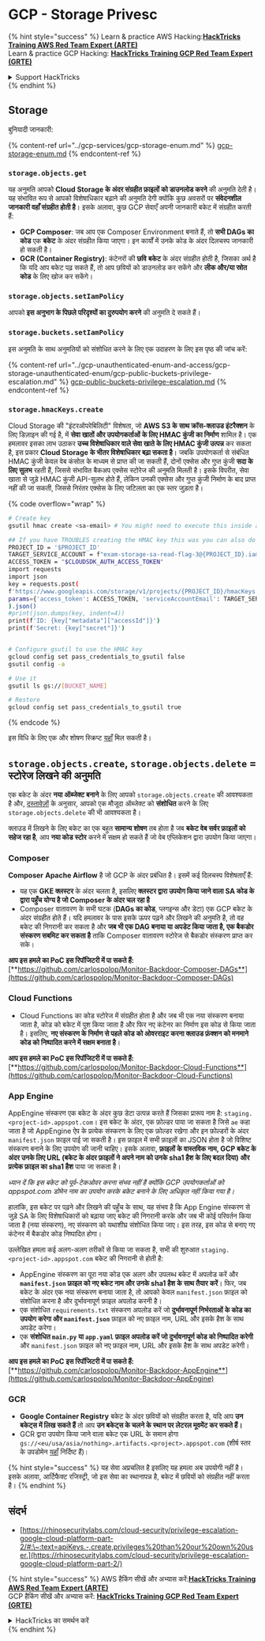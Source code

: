 # GCP - Storage Privesc

{% hint style="success" %}
Learn & practice AWS Hacking:<img src="../../../.gitbook/assets/image (1) (1) (1) (1).png" alt="" data-size="line">[**HackTricks Training AWS Red Team Expert (ARTE)**](https://training.hacktricks.xyz/courses/arte)<img src="../../../.gitbook/assets/image (1) (1) (1) (1).png" alt="" data-size="line">\
Learn & practice GCP Hacking: <img src="../../../.gitbook/assets/image (2) (1).png" alt="" data-size="line">[**HackTricks Training GCP Red Team Expert (GRTE)**<img src="../../../.gitbook/assets/image (2) (1).png" alt="" data-size="line">](https://training.hacktricks.xyz/courses/grte)

<details>

<summary>Support HackTricks</summary>

* Check the [**subscription plans**](https://github.com/sponsors/carlospolop)!
* **Join the** 💬 [**Discord group**](https://discord.gg/hRep4RUj7f) or the [**telegram group**](https://t.me/peass) or **follow** us on **Twitter** 🐦 [**@hacktricks\_live**](https://twitter.com/hacktricks_live)**.**
* **Share hacking tricks by submitting PRs to the** [**HackTricks**](https://github.com/carlospolop/hacktricks) and [**HackTricks Cloud**](https://github.com/carlospolop/hacktricks-cloud) github repos.

</details>
{% endhint %}

## Storage

बुनियादी जानकारी:

{% content-ref url="../gcp-services/gcp-storage-enum.md" %}
[gcp-storage-enum.md](../gcp-services/gcp-storage-enum.md)
{% endcontent-ref %}

### `storage.objects.get`

यह अनुमति आपको **Cloud Storage के अंदर संग्रहीत फ़ाइलों को डाउनलोड करने** की अनुमति देती है। यह संभावित रूप से आपको विशेषाधिकार बढ़ाने की अनुमति देगी क्योंकि कुछ अवसरों पर **संवेदनशील जानकारी वहाँ संग्रहीत होती है**। इसके अलावा, कुछ GCP सेवाएँ अपनी जानकारी बकेट में संग्रहीत करती हैं:

* **GCP Composer**: जब आप एक Composer Environment बनाते हैं, तो **सभी DAGs का कोड** एक **बकेट** के अंदर संग्रहीत किया जाएगा। इन कार्यों में उनके कोड के अंदर दिलचस्प जानकारी हो सकती है।
* **GCR (Container Registry)**: कंटेनरों की **छवि** **बकेट** के अंदर संग्रहीत होती है, जिसका अर्थ है कि यदि आप बकेट पढ़ सकते हैं, तो आप छवियों को डाउनलोड कर सकेंगे और **लीक और/या स्रोत कोड** के लिए खोज कर सकेंगे।

### `storage.objects.setIamPolicy`

आपको **इस अनुभाग के पिछले परिदृश्यों का दुरुपयोग करने** की अनुमति दे सकते हैं।

### **`storage.buckets.setIamPolicy`**

इस अनुमति के साथ अनुमतियों को संशोधित करने के लिए एक उदाहरण के लिए इस पृष्ठ की जांच करें:

{% content-ref url="../gcp-unauthenticated-enum-and-access/gcp-storage-unauthenticated-enum/gcp-public-buckets-privilege-escalation.md" %}
[gcp-public-buckets-privilege-escalation.md](../gcp-unauthenticated-enum-and-access/gcp-storage-unauthenticated-enum/gcp-public-buckets-privilege-escalation.md)
{% endcontent-ref %}

### `storage.hmacKeys.create`

Cloud Storage की "इंटरऑपरेबिलिटी" विशेषता, जो **AWS S3 के साथ क्रॉस-क्लाउड इंटरैक्शन** के लिए डिज़ाइन की गई है, में **सेवा खातों और उपयोगकर्ताओं के लिए HMAC कुंजी का निर्माण** शामिल है। एक हमलावर इसका लाभ उठाकर **उच्च विशेषाधिकार वाले सेवा खाते के लिए HMAC कुंजी उत्पन्न** कर सकता है, इस प्रकार **Cloud Storage के भीतर विशेषाधिकार बढ़ा सकता है**। जबकि उपयोगकर्ता से संबंधित HMAC कुंजी केवल वेब कंसोल के माध्यम से प्राप्त की जा सकती हैं, दोनों एक्सेस और गुप्त कुंजी **सदा के लिए सुलभ** रहती हैं, जिससे संभावित बैकअप एक्सेस स्टोरेज की अनुमति मिलती है। इसके विपरीत, सेवा खाता से जुड़े HMAC कुंजी API-सुलभ होते हैं, लेकिन उनकी एक्सेस और गुप्त कुंजी निर्माण के बाद प्राप्त नहीं की जा सकती, जिससे निरंतर एक्सेस के लिए जटिलता का एक स्तर जुड़ता है।

{% code overflow="wrap" %}
```bash
# Create key
gsutil hmac create <sa-email> # You might need to execute this inside a VM instance

## If you have TROUBLES creating the HMAC key this was you can also do it contacting the API directly:
PROJECT_ID = '$PROJECT_ID'
TARGET_SERVICE_ACCOUNT = f"exam-storage-sa-read-flag-3@{PROJECT_ID}.iam.gserviceaccount.com"
ACCESS_TOKEN = "$CLOUDSDK_AUTH_ACCESS_TOKEN"
import requests
import json
key = requests.post(
f'https://www.googleapis.com/storage/v1/projects/{PROJECT_ID}/hmacKeys',
params={'access_token': ACCESS_TOKEN, 'serviceAccountEmail': TARGET_SERVICE_ACCOUNT}
).json()
#print(json.dumps(key, indent=4))
print(f'ID: {key["metadata"]["accessId"]}')
print(f'Secret: {key["secret"]}')


# Configure gsutil to use the HMAC key
gcloud config set pass_credentials_to_gsutil false
gsutil config -a

# Use it
gsutil ls gs://[BUCKET_NAME]

# Restore
gcloud config set pass_credentials_to_gsutil true
```
{% endcode %}

इस विधि के लिए एक और शोषण स्क्रिप्ट [यहाँ](https://github.com/RhinoSecurityLabs/GCP-IAM-Privilege-Escalation/blob/master/ExploitScripts/storage.hmacKeys.create.py) मिल सकती है।

## `storage.objects.create`, `storage.objects.delete` = स्टोरेज लिखने की अनुमति

एक बकेट के अंदर **नया ऑब्जेक्ट बनाने** के लिए आपको `storage.objects.create` की आवश्यकता है और, [दस्तावेज़ों](https://cloud.google.com/storage/docs/access-control/iam-permissions#object_permissions) के अनुसार, आपको एक मौजूदा ऑब्जेक्ट को **संशोधित** करने के लिए `storage.objects.delete` की भी आवश्यकता है।

क्लाउड में लिखने के लिए बकेट का एक बहुत **सामान्य शोषण** तब होता है जब **बकेट वेब सर्वर फ़ाइलों को सहेज रहा है**, आप **नया कोड स्टोर** करने में सक्षम हो सकते हैं जो वेब एप्लिकेशन द्वारा उपयोग किया जाएगा।

### Composer

**Composer** **Apache Airflow** है जो GCP के अंदर प्रबंधित है। इसमें कई दिलचस्प विशेषताएँ हैं:

* यह एक **GKE क्लस्टर** के अंदर चलता है, इसलिए **क्लस्टर द्वारा उपयोग किया जाने वाला SA कोड के द्वारा पहुँच योग्य है जो Composer के अंदर चल रहा है**
* Composer वातावरण के सभी घटक (**DAGs का कोड**, प्लगइन्स और डेटा) एक GCP बकेट के अंदर संग्रहीत होते हैं। यदि हमलावर के पास इसके ऊपर पढ़ने और लिखने की अनुमति है, तो वह बकेट की निगरानी कर सकता है और **जब भी एक DAG बनाया या अपडेट किया जाता है, एक बैकडोर संस्करण सबमिट कर सकता है** ताकि Composer वातावरण स्टोरेज से बैकडोर संस्करण प्राप्त कर सके।

**आप इस हमले का PoC इस रिपॉजिटरी में पा सकते हैं:** [**https://github.com/carlospolop/Monitor-Backdoor-Composer-DAGs**](https://github.com/carlospolop/Monitor-Backdoor-Composer-DAGs)

### Cloud Functions

* Cloud Functions का कोड स्टोरेज में संग्रहीत होता है और जब भी एक नया संस्करण बनाया जाता है, कोड को बकेट में पुश किया जाता है और फिर नए कंटेनर का निर्माण इस कोड से किया जाता है। इसलिए, **नए संस्करण के निर्माण से पहले कोड को ओवरराइट करना क्लाउड फ़ंक्शन को मनमाने कोड को निष्पादित करने में सक्षम बनाता है**।

**आप इस हमले का PoC इस रिपॉजिटरी में पा सकते हैं:** [**https://github.com/carlospolop/Monitor-Backdoor-Cloud-Functions**](https://github.com/carlospolop/Monitor-Backdoor-Cloud-Functions)

### App Engine

AppEngine संस्करण एक बकेट के अंदर कुछ डेटा उत्पन्न करते हैं जिसका प्रारूप नाम है: `staging.<project-id>.appspot.com`। इस बकेट के अंदर, एक फ़ोल्डर पाया जा सकता है जिसे `ae` कहा जाता है जो AppEngine ऐप के प्रत्येक संस्करण के लिए एक फ़ोल्डर रखेगा और इन फ़ोल्डरों के अंदर `manifest.json` फ़ाइल पाई जा सकती है। इस फ़ाइल में सभी फ़ाइलों का JSON होता है जो विशिष्ट संस्करण बनाने के लिए उपयोग की जानी चाहिए। इसके अलावा, **फ़ाइलों के वास्तविक नाम, GCP बकेट के अंदर उनके लिए URL (बकेट के अंदर फ़ाइलों ने अपने नाम को उनके sha1 हैश के लिए बदल दिया) और प्रत्येक फ़ाइल का sha1 हैश** पाया जा सकता है।

_ध्यान दें कि इस बकेट को पूर्व-टेकओवर करना संभव नहीं है क्योंकि GCP उपयोगकर्ताओं को appspot.com डोमेन नाम का उपयोग करके बकेट बनाने के लिए अधिकृत नहीं किया गया है।_

हालांकि, इस बकेट पर पढ़ने और लिखने की पहुँच के साथ, यह संभव है कि App Engine संस्करण से जुड़े SA के लिए विशेषाधिकारों को बढ़ाया जाए बकेट की निगरानी करके और जब भी कोई परिवर्तन किया जाता है (नया संस्करण), नए संस्करण को यथाशीघ्र संशोधित किया जाए। इस तरह, इस कोड से बनाए गए कंटेनर में बैकडोर कोड निष्पादित होगा।

उल्लेखित हमला कई अलग-अलग तरीकों से किया जा सकता है, सभी की शुरुआत `staging.<project-id>.appspot.com` बकेट की निगरानी से होती है:

* AppEngine संस्करण का पूरा नया कोड एक अलग और उपलब्ध बकेट में अपलोड करें और **`manifest.json` फ़ाइल को नए बकेट नाम और उनके sha1 हैश के साथ तैयार करें**। फिर, जब बकेट के अंदर एक नया संस्करण बनाया जाता है, तो आपको केवल `manifest.json` फ़ाइल को संशोधित करना है और दुर्भावनापूर्ण फ़ाइल अपलोड करनी है।
* एक संशोधित `requirements.txt` संस्करण अपलोड करें जो **दुर्भावनापूर्ण निर्भरताओं के कोड का उपयोग करेगा और `manifest.json`** फ़ाइल को नए फ़ाइल नाम, URL और इसके हैश के साथ अपडेट करेगा।
* एक **संशोधित `main.py` या `app.yaml` फ़ाइल अपलोड करें जो दुर्भावनापूर्ण कोड को निष्पादित करेगी** और `manifest.json` फ़ाइल को नए फ़ाइल नाम, URL और इसके हैश के साथ अपडेट करेगी।

**आप इस हमले का PoC इस रिपॉजिटरी में पा सकते हैं:** [**https://github.com/carlospolop/Monitor-Backdoor-AppEngine**](https://github.com/carlospolop/Monitor-Backdoor-AppEngine)

### GCR

* **Google Container Registry** बकेट के अंदर छवियों को संग्रहीत करता है, यदि आप **उन बकेट्स में लिख सकते हैं** तो आप **उन बकेट्स के चलने के स्थान पर लेटरल मूवमेंट कर सकते हैं।**
* GCR द्वारा उपयोग किया जाने वाला बकेट एक URL के समान होगा `gs://<eu/usa/asia/nothing>.artifacts.<project>.appspot.com` (शीर्ष स्तर के उपडोमेन [यहाँ](https://cloud.google.com/container-registry/docs/pushing-and-pulling) निर्दिष्ट हैं)।

{% hint style="success" %}
यह सेवा अप्रचलित है इसलिए यह हमला अब उपयोगी नहीं है। इसके अलावा, आर्टिफैक्ट रजिस्ट्री, जो इस सेवा का स्थानापन्न है, बकेट में छवियों को संग्रहीत नहीं करता है।
{% endhint %}

## **संदर्भ**

* [https://rhinosecuritylabs.com/cloud-security/privilege-escalation-google-cloud-platform-part-2/#:\~:text=apiKeys.-,create,privileges%20than%20our%20own%20user.](https://rhinosecuritylabs.com/cloud-security/privilege-escalation-google-cloud-platform-part-2/)

{% hint style="success" %}
AWS हैकिंग सीखें और अभ्यास करें:<img src="../../../.gitbook/assets/image (1) (1) (1) (1).png" alt="" data-size="line">[**HackTricks Training AWS Red Team Expert (ARTE)**](https://training.hacktricks.xyz/courses/arte)<img src="../../../.gitbook/assets/image (1) (1) (1) (1).png" alt="" data-size="line">\
GCP हैकिंग सीखें और अभ्यास करें: <img src="../../../.gitbook/assets/image (2) (1).png" alt="" data-size="line">[**HackTricks Training GCP Red Team Expert (GRTE)**<img src="../../../.gitbook/assets/image (2) (1).png" alt="" data-size="line">](https://training.hacktricks.xyz/courses/grte)

<details>

<summary>HackTricks का समर्थन करें</summary>

* [**सदस्यता योजनाएँ**](https://github.com/sponsors/carlospolop) देखें!
* **हमारे** 💬 [**Discord समूह**](https://discord.gg/hRep4RUj7f) या [**टेलीग्राम समूह**](https://t.me/peass) में शामिल हों या **हमें ट्विटर पर फॉलो करें** 🐦 [**@hacktricks\_live**](https://twitter.com/hacktricks_live)**.**
* **हैकिंग ट्रिक्स साझा करें और** [**HackTricks**](https://github.com/carlospolop/hacktricks) और [**HackTricks Cloud**](https://github.com/carlospolop/hacktricks-cloud) गिटहब रिपॉजिटरी में PR सबमिट करें।

</details>
{% endhint %}
